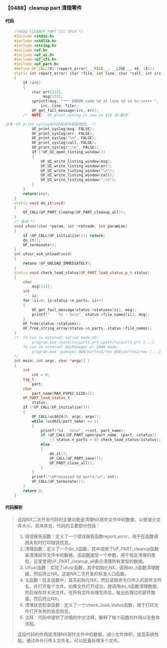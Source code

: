 ### 【0488】cleanup part 清理零件

#### 代码

```cpp
    /*HEAD CLEANUP_PART CCC UFUN */  
    #include <stdio.h>  
    #include <stdlib.h>  
    #include <string.h>  
    #include <uf.h>  
    #include <uf_ui.h>  
    #include <uf_cfi.h>  
    #include <uf_part.h>  
    #define UF_CALL(X) (report_error( __FILE__, __LINE__, #X, (X)))  
    static int report_error( char *file, int line, char *call, int irc)  
    {  
        if (irc)  
        {  
            char err[133],  
                 msg[133];  
            sprintf(msg, "*** ERROR code %d at line %d in %s:\n+++ ",  
                irc, line, file);  
            UF_get_fail_message(irc, err);  
        /*  NOTE:  UF_print_syslog is new in V18 译:翻译：

注意：UF_print_syslog在V18版本中是新增的。 */  
            UF_print_syslog(msg, FALSE);  
            UF_print_syslog(err, FALSE);  
            UF_print_syslog("\n", FALSE);  
            UF_print_syslog(call, FALSE);  
            UF_print_syslog(";\n", FALSE);  
            if (!UF_UI_open_listing_window())  
            {  
                UF_UI_write_listing_window(msg);  
                UF_UI_write_listing_window(err);  
                UF_UI_write_listing_window("\n");  
                UF_UI_write_listing_window(call);  
                UF_UI_write_listing_window(";\n");  
            }  
        }  
        return(irc);  
    }  
    static void do_it(void)  
    {  
        UF_CALL(UF_PART_cleanup(UF_PART_cleanup_all));  
    }  
    /* 里海 */  
    void ufusr(char *param, int *retcode, int paramLen)  
    {  
        if (UF_CALL(UF_initialize())) return;  
        do_it();  
        UF_terminate();  
    }  
    int ufusr_ask_unload(void)  
    {  
        return (UF_UNLOAD_IMMEDIATELY);  
    }  
    static void check_load_status(UF_PART_load_status_p_t status)  
    {  
        char  
            msg[133];  
        int  
            ii;  
        for (ii=0; ii<status->n_parts; ii++)  
        {  
            UF_get_fail_message(status->statuses[ii], msg);  
            printf("    %s - %s\n", status->file_names[ii], msg);  
        }  
        UF_free(status->statuses);  
        UF_free_string_array(status->n_parts, status->file_names);  
    }  
    /*  To run in external native mode UG:  
            program.exe /path/to/part1.prt /path/to/part2.prt [...]  
        To run in external UG/Manager or IMAN mode:  
            program.exe -pim=yes @DB/partno1/rev @DB/partno2/rev [...]  
    */  
    int main( int argc, char *argv[] )  
    {  
        int  
            cnt = 0;  
        tag_t  
            part;  
        char  
            part_name[MAX_FSPEC_SIZE+1];  
        UF_PART_load_status_t  
            status;  
        if (!UF_CALL(UF_initialize()))  
        {  
            UF_CALL(uc4624(0, argc, argv));  
            while (uc4621(part_name) == 1)  
            {  
                printf("%d.  %s\n", ++cnt, part_name);  
                if (UF_CALL(UF_PART_open(part_name, &part, &status))  
                    || status.n_parts > 0) check_load_status(&status);  
                else  
                {  
                    do_it();  
                    UF_CALL(UF_PART_save());  
                    UF_PART_close_all();  
                }  
            }  
            printf("\nProcessed %d parts.\n", cnt);  
            UF_CALL(UF_terminate());  
        }  
        return 0;  
    }

```

#### 代码解析

> 这段NX二次开发代码的主要功能是清理NX部件文件中的数据，以便减少文件大小。具体来说，代码的主要部分包括：
>
> 1. 错误报告函数：定义了一个错误报告函数report_error，用于在函数调用失败时打印错误信息。
> 2. 清理函数：定义了一个do_it函数，其中调用了UF_PART_cleanup函数来清理部件文件中的数据。该函数接受一个参数，用于指定清理的类型，这里使用UF_PART_cleanup_all表示清理所有类型的数据。
> 3. UFusr函数：实现了ufusr函数，其中初始化NX，调用do_it函数清理数据，然后终止NX。这是NX二次开发的标准入口函数。
> 4. 主函数：在主函数中，首先初始化NX，然后读取命令行传入的部件文件名，并打开每个文件。如果文件打开成功，就调用do_it函数清理数据，然后保存并关闭文件。在所有文件处理完毕后，输出处理过的部件数量，然后终止NX。
> 5. 清理状态检查函数：定义了一个check_load_status函数，用于打印文件打开失败的状态信息。
> 6. 注释：代码中提供了详细的中文注释，解释了每个函数的作用以及整体流程。
>
> 这段代码的作用是清理NX部件文件中的数据，减小文件体积，提高系统性能。通过命令行传入文件名，可以批量处理多个文件。
>
